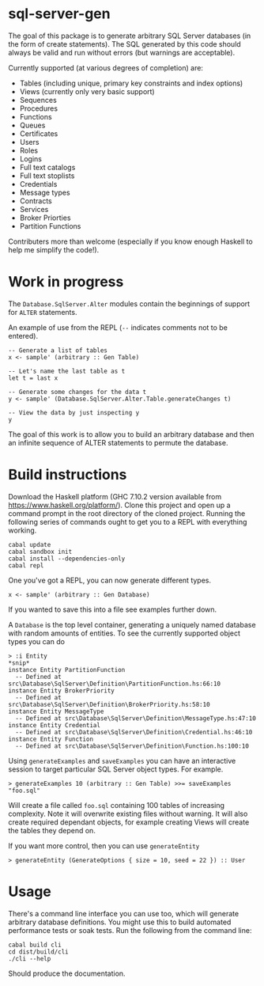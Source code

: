 # sql-server-gen

The goal of this package is to generate arbitrary SQL Server databases (in the form of create statements).  The SQL generated by this code should always be valid and run without errors (but warnings are acceptable).

Currently supported (at various degrees of completion) are:
* Tables (including unique, primary key constraints and index options)
* Views (currently only very basic support)
* Sequences
* Procedures
* Functions
* Queues
* Certificates
* Users
* Roles
* Logins
* Full text catalogs
* Full text stoplists
* Credentials
* Message types
* Contracts
* Services
* Broker Priorties
* Partition Functions

Contributers more than welcome (especially if you know enough Haskell to help me simplify the code!).

# Work in progress

The `Database.SqlServer.Alter` modules contain the beginnings of support for `ALTER` statements.

An example of use from the REPL (`--` indicates comments not to be entered).

    -- Generate a list of tables
    x <- sample' (arbitrary :: Gen Table)

    -- Let's name the last table as t
    let t = last x

    -- Generate some changes for the data t
    y <- sample' (Database.SqlServer.Alter.Table.generateChanges t)
    
    -- View the data by just inspecting y
    y

The goal of this work is to allow you to build an arbitrary database and then an infinite sequence of ALTER statements to permute the database.

# Build instructions

Download the Haskell platform (GHC 7.10.2 version available from https://www.haskell.org/platform/).  Clone this project and open up a command prompt in the root directory of the cloned project.  Running the following series of commands ought to get you to a REPL with everything working.

    cabal update
    cabal sandbox init
    cabal install --dependencies-only
    cabal repl

One you've got a REPL, you can now generate different types.

    x <- sample' (arbitrary :: Gen Database)

If you wanted to save this into a file see examples further down.

A `Database` is the top level container, generating a uniquely named database with random amounts of entities.  To see the currently supported object types you can do

    > :i Entity
    *snip*
    instance Entity PartitionFunction
      -- Defined at src\Database\SqlServer\Definition\PartitionFunction.hs:66:10
    instance Entity BrokerPriority
      -- Defined at src\Database\SqlServer\Definition\BrokerPriority.hs:58:10
    instance Entity MessageType
      -- Defined at src\Database\SqlServer\Definition\MessageType.hs:47:10
    instance Entity Credential
      -- Defined at src\Database\SqlServer\Definition\Credential.hs:46:10
    instance Entity Function
      -- Defined at src\Database\SqlServer\Definition\Function.hs:100:10

Using `generateExamples` and `saveExamples` you can have an interactive session to target particular SQL Server object types.  For example.

    > generateExamples 10 (arbitrary :: Gen Table) >>= saveExamples "foo.sql"

Will create a file called `foo.sql` containing 100 tables of increasing complexity.  Note it will overwrite existing files without warning.  It will also create required dependant objects, for example creating Views will create the tables they depend on.

If you want more control, then you can use `generateEntity`

    > generateEntity (GenerateOptions { size = 10, seed = 22 }) :: User
    
# Usage

There's a command line interface you can use too, which will generate arbitrary database definitions.  You might use this to build automated performance tests or soak tests.  Run the following from the command line:

    cabal build cli
    cd dist/build/cli
    ./cli --help    

Should produce the documentation.  
